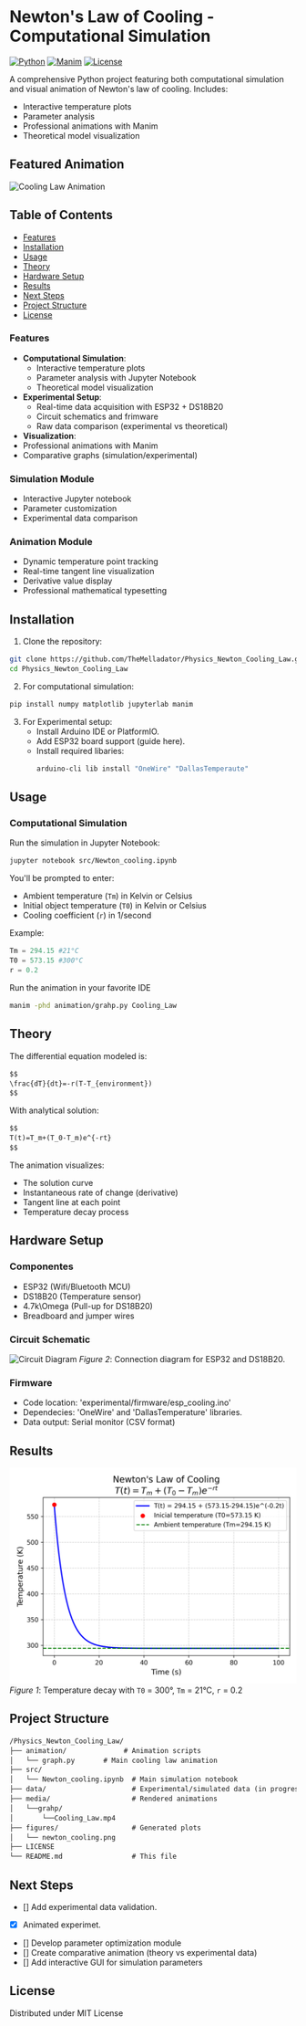 # Newton's Law of Cooling - Computational Simulation

[![Python](https://img.shields.io/badge/Python-3.8%2B-blue)](https://www.python.org/)
[![Manim](https://img.shields.io/badge/Manim-Community-yellowgreen)](https://www.manim.community/)
[![License](https://img.shields.io/badge/License-MIT-green)](LICENSE)

A comprehensive Python project featuring both computational simulation and visual animation of Newton's law of cooling. Includes:
- Interactive temperature plots
- Parameter analysis
- Professional animations with Manim
- Theoretical model visualization

## Featured Animation
![Cooling Law Animation](media/videos/graph/Cooling_Law.gif)

## Table of Contents
- [Features](#features)
- [Installation](#installation)
- [Usage](#usage)
- [Theory](#theory)
- [Hardware Setup](#hardware-setup)
- [Results](#results)
- [Next Steps](#nextspteps)
- [Project Structure](#project-structure)
- [License](#license)

### Features
- **Computational Simulation**:
  - Interactive temperature plots
  - Parameter analysis with Jupyter Notebook
  - Theoretical model visualization
- **Experimental Setup**:
  - Real-time data acquisition with ESP32 + DS18B20
  - Circuit schematics and frimware
  - Raw data comparison (experimental vs theoretical)
- **Visualization**:
 - Professional animations with Manim
 - Comparative graphs (simulation/experimental)

### Simulation Module
- Interactive Jupyter notebook
- Parameter customization
- Experimental data comparison

### Animation Module
- Dynamic temperature point tracking
- Real-time tangent line visualization
- Derivative value display
- Professional mathematical typesetting


## Installation
1. Clone the repository:
   
```bash
git clone https://github.com/TheMelladator/Physics_Newton_Cooling_Law.git
cd Physics_Newton_Cooling_Law
```

2. For computational simulation:
   
```bash
pip install numpy matplotlib jupyterlab manim
```
3. For Experimental setup:
   - Install Arduino IDE or PlatformIO.
   - Add ESP32 board support (guide here).
   - Install required libaries:
     ```bash
     arduino-cli lib install "OneWire" "DallasTemperaute"
     ```

## Usage
### Computational Simulation
Run the simulation in Jupyter Notebook:

```bash
jupyter notebook src/Newton_cooling.ipynb
```

You'll be prompted to enter:
- Ambient temperature (`Tm`) in Kelvin or Celsius
- Initial object temperature (`T0`) in Kelvin or Celsius
- Cooling coefficient (`r`) in 1/second
    
Example:

```python
Tm = 294.15 #21°C
T0 = 573.15 #300°C
r = 0.2
```
Run the animation in your favorite IDE

```bash
manim -phd animation/grahp.py Cooling_Law
```



## Theory
The differential equation modeled is:

```markdown
$$
\frac{dT}{dt}=-r(T-T_{environment})
$$
```

With analytical solution:

```markdown
$$
T(t)=T_m+(T_0-T_m)e^{-rt}
$$
```
The animation visualizes:
- The solution curve
- Instantaneous rate of change (derivative)
- Tangent line at each point
- Temperature decay process

## Hardware Setup
### Componentes
- ESP32 (Wifi/Bluetooth MCU)
- DS18B20 (Temperature sensor)
- 4.7k\Omega (Pull-up for DS18B20)
- Breadboard and jumper wires

### Circuit Schematic
![Circuit Diagram](experimental/schematics/circuit.png)
*Figure 2*: Connection diagram for ESP32 and DS18B20.

### Firmware
- Code location: 'experimental/firmware/esp_cooling.ino'
- Dependecies: 'OneWire' and 'DallasTemperature' libraries.
- Data output: Serial monitor (CSV format)
  
## Results
![Simulation Results](figures/newton_cooling.png)
*Figure 1*: Temperature decay with `T0` = 300°, `Tm` = 21°C, `r` = 0.2 

## Project Structure

```markdown
/Physics_Newton_Cooling_Law/
├── animation/              # Animation scripts
│   └── graph.py       # Main cooling law animation
├── src/
│   └── Newton_cooling.ipynb  # Main simulation notebook
├── data/                     # Experimental/simulated data (in progress)
├── media/                    # Rendered animations
│   └──grahp/
│       └──Cooling_Law.mp4
├── figures/                  # Generated plots
│   └── newton_cooling.png     
├── LICENSE
└── README.md                 # This file
```

## Next Steps
- [] Add experimental data validation.
- [x] Animated experimet.
- [] Develop parameter optimization module
- [] Create comparative animation (theory vs experimental data)
- [] Add interactive GUI for simulation parameters
  
## License
Distributed under MIT License
